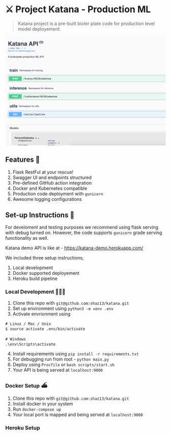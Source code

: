 # ⚔️ Project Katana - Production ML
> Katana project is a pre-built bioler plate code for production level model deployement. 

![Katana](screenshots/swagger.png)

## Features 💫
1. Flask RestFul at your rescue!
2. Swagger UI and endpoints structured 
3. Pre-defined GitHub action integration
4. Docker and Kubernetes compatible
5. Production code deployment with `gunicorn`
6. Awesome logging configurations

## Set-up Instructions 🕺
For develoment and testing purposes we recommend using flask serving with debug turned on. However, the code supports `gunicorn` grade serving functionality as well. 

Katana demo API is like at - https://katana-demo.herokuapp.com/

We included three setup instructions;

1. Local development 
2. Docker supported deployement
3. Heroku build pipeline

### Local Development 👨🏻‍💻
1. Clone this repo with `git@github.com:shaz13/katana.git`
2. Set up environment using `python3 -m venv .env`
3. Activate envrionment using 
```
# Linux / Mac / Unix
$ source activate .env/bin/activate

# Windows
.\env\Scripts\activate
```
4. Install requirements using `pip install -r requirements.txt`
5. For debugging run from root - `python main.py`
6. Deploy using `Procfile` or `bash scripts/start.sh`
7. Your API is being served at `localhost:9000`

### Docker Setup ⛴
1. Clone this repo with `git@github.com:shaz13/katana.git`
2. Install docker in your system
3. Run `docker-compose up`
4. Your local port is mapped and being served at `localhost:9000`

### Heroku Setup

